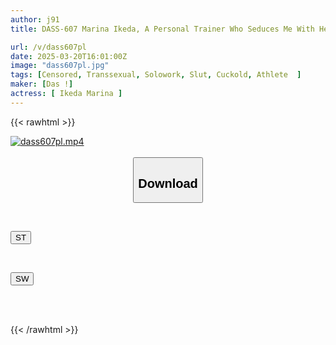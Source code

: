 ```yaml
---
author: j91
title: DASS-607 Marina Ikeda, A Personal Trainer Who Seduces Me With Her Penis, Leading Me To The Pleasure Of A Female Penis Despite Having A Wife

url: /v/dass607pl
date: 2025-03-20T16:01:00Z
image: "dass607pl.jpg"
tags: [Censored, Transsexual, Solowork, Slut, Cuckold, Athlete	]
maker: [Das !]
actress: [ Ikeda Marina ]
---
```



{{< rawhtml >}}

<div class="video" data-videoid="gjJVK4bQXDFxb2">
    <a href="javascript:;">
        <img src="/v/dass607pl/dass607pl.jpg" width="WIDTH" height="HEIGHT" alt="dass607pl.mp4" loading="lazy">
    </a>
</div>

<script type="text/javascript" src="https://j91.asia/asset/on-demand-st.js"></script>

<br>
  <link rel="stylesheet" href="https://j91.asia/asset/bs5.css">
  
  <center>
  <button class="btn btn-primary" type="button" data-bs-toggle="collapse" data-bs-target=".multi-collapse" aria-expanded="false" aria-controls="multiCollapseExample1 multiCollapseExample2"><h2>Download</h2></button></center>
</p>
<div class="row">
  <div class="col">
    <div class="collapse multi-collapse" id="multiCollapseExample1">
      <div class="card card-body">
	      	      <br>
<div class="buttons">  
<p><a href="/v/dass607pl/st.html" target="_blank"><button class="btn-hover color-3"><i class="fa fa-download"></i> ST</button></a></p></div>
    </div>
  </div>
</div>
  <div class="col">
    <div class="collapse multi-collapse" id="multiCollapseExample2">
      <div class="card card-body">
	      <br>
<div class="buttons">
<p><a href="/v/dass607pl/sw.html" target="_blank"><button class="btn-hover color-2"><i class="fa fa-download"></i> SW</button></a></p></div>
<br><br>
      </div>
    </div>
  </div>
</div>

{{< /rawhtml >}}